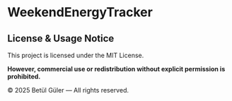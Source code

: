# WeekendEnergyTracker

## License & Usage Notice

This project is licensed under the MIT License.

**However, commercial use or redistribution without explicit permission is prohibited.**

© 2025 Betül Güler — All rights reserved.
